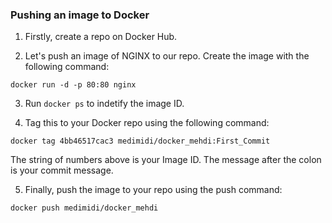 ### Pushing an image to Docker

1) Firstly, create a repo on Docker Hub.

2) Let's push an image of NGINX to our repo. Create the image with the following command:

`docker run -d -p 80:80 nginx`

3) Run `docker ps` to indetify the image ID.

4) Tag this to your Docker repo using the following command:

`docker tag 4bb46517cac3 medimidi/docker_mehdi:First_Commit`

The string of numbers above is your Image ID. The message after the colon is your commit message.

5) Finally, push the image to your repo using the push command:

`docker push medimidi/docker_mehdi`
